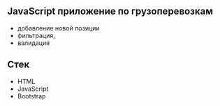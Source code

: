 ## JavaScript приложение по грузоперевозкам
- добавление новой позиции
- фильтрация,
- валидация

## Стек
- HTML
- JavaScript
- Bootstrap
